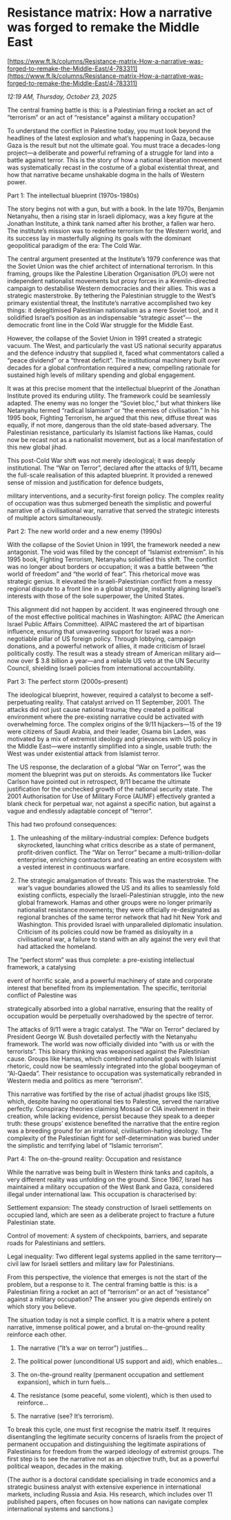 # Resistance matrix: How a narrative was forged to remake the Middle East

[https://www.ft.lk/columns/Resistance-matrix-How-a-narrative-was-forged-to-remake-the-Middle-East/4-783311](https://www.ft.lk/columns/Resistance-matrix-How-a-narrative-was-forged-to-remake-the-Middle-East/4-783311)

*12:19 AM, Thursday, October 23, 2025*

The central framing battle is this: is a Palestinian firing a rocket an act of “terrorism” or an act of “resistance” against a military occupation?

To understand the conflict in Palestine today, you must look beyond the headlines of the latest explosion and what’s happening in Gaza, because Gaza is the result but not the ultimate goal. You must trace a decades-long project—a deliberate and powerful reframing of a struggle for land into a battle against terror. This is the story of how a national liberation movement was systematically recast in the costume of a global existential threat, and how that narrative became unshakable dogma in the halls of Western power.

Part 1: The intellectual blueprint (1970s-1980s)

The story begins not with a gun, but with a book. In the late 1970s, Benjamin Netanyahu, then a rising star in Israeli diplomacy, was a key figure at the Jonathan Institute, a think tank named after his brother, a fallen war hero. The institute’s mission was to redefine terrorism for the Western world, and its success lay in masterfully aligning its goals with the dominant geopolitical paradigm of the era: The Cold War.

The central argument presented at the Institute’s 1979 conference was that the Soviet Union was the chief architect of international terrorism. In this framing, groups like the Palestine Liberation Organisation (PLO) were not independent nationalist movements but proxy forces in a Kremlin-directed campaign to destabilise Western democracies and their allies. This was a strategic masterstroke. By tethering the Palestinian struggle to the West’s primary existential threat, the Institute’s narrative accomplished two key things: it delegitimised Palestinian nationalism as a mere Soviet tool, and it solidified Israel’s position as an indispensable “strategic asset”— the democratic front line in the Cold War struggle for the Middle East.

However, the collapse of the Soviet Union in 1991 created a strategic vacuum. The West, and particularly the vast US national security apparatus and the defence industry that supplied it, faced what commentators called a “peace dividend” or a “threat deficit”. The institutional machinery built over decades for a global confrontation required a new, compelling rationale for sustained high levels of military spending and global engagement.

It was at this precise moment that the intellectual blueprint of the Jonathan Institute proved its enduring utility. The framework could be seamlessly adapted. The enemy was no longer the “Soviet bloc,” but what thinkers like Netanyahu termed “radical Islamism” or “the enemies of civilisation.” In his 1995 book, Fighting Terrorism, he argued that this new, diffuse threat was equally, if not more, dangerous than the old state-based adversary. The Palestinian resistance, particularly its Islamist factions like Hamas, could now be recast not as a nationalist movement, but as a local manifestation of this new global jihad.

This post-Cold War shift was not merely ideological; it was deeply institutional. The “War on Terror”, declared after the attacks of 9/11, became the full-scale realisation of this adapted blueprint. It provided a renewed sense of mission and justification for defence budgets,

military interventions, and a security-first foreign policy. The complex reality of occupation was thus submerged beneath the simplistic and powerful narrative of a civilisational war, narrative that served the strategic interests of multiple actors simultaneously.

Part 2: The new world order and a new enemy (1990s)

With the collapse of the Soviet Union in 1991, the framework needed a new antagonist. The void was filled by the concept of “Islamist extremism”. In his 1995 book, Fighting Terrorism, Netanyahu solidified this shift. The conflict was no longer about borders or occupation; it was a battle between “the world of freedom” and “the world of fear”. This rhetorical move was strategic genius. It elevated the Israeli-Palestinian conflict from a messy regional dispute to a front line in a global struggle, instantly aligning Israel’s interests with those of the sole superpower, the United States.

This alignment did not happen by accident. It was engineered through one of the most effective political machines in Washington: AIPAC (the American Israel Public Affairs Committee). AIPAC mastered the art of bipartisan influence, ensuring that unwavering support for Israel was a non- negotiable pillar of US foreign policy. Through lobbying, campaign donations, and a powerful network of allies, it made criticism of Israel politically costly. The result was a steady stream of American military aid—now over $ 3.8 billion a year—and a reliable US veto at the UN Security Council, shielding Israeli policies from international accountability.

Part 3: The perfect storm (2000s–present)

The ideological blueprint, however, required a catalyst to become a self-perpetuating reality. That catalyst arrived on 11 September, 2001. The attacks did not just cause national trauma; they created a political environment where the pre-existing narrative could be activated with overwhelming force. The complex origins of the 9/11 hijackers—15 of the 19 were citizens of Saudi Arabia, and their leader, Osama bin Laden, was motivated by a mix of extremist ideology and grievances with US policy in the Middle East—were instantly simplified into a single, usable truth: the West was under existential attack from Islamist terror.

The US response, the declaration of a global “War on Terror”, was the moment the blueprint was put on steroids. As commentators like Tucker Carlson have pointed out in retrospect, 9/11 became the ultimate justification for the unchecked growth of the national security state. The 2001 Authorisation for Use of Military Force (AUMF) effectively granted a blank check for perpetual war, not against a specific nation, but against a vague and endlessly adaptable concept of “terror”.

This had two profound consequences:

1. The unleashing of the military-industrial complex: Defence budgets skyrocketed, launching what critics describe as a state of permanent, profit-driven conflict. The “War on Terror” became a multi-trillion-dollar enterprise, enriching contractors and creating an entire ecosystem with a vested interest in continuous warfare.

2. The strategic amalgamation of threats: This was the masterstroke. The war’s vague boundaries allowed the US and its allies to seamlessly fold existing conflicts, especially the Israeli-Palestinian struggle, into the new global framework. Hamas and other groups were no longer primarily nationalist resistance movements; they were officially re-designated as regional branches of the same terror network that had hit New York and Washington. This provided Israel with unparalleled diplomatic insulation. Criticism of its policies could now be framed as disloyalty in a civilisational war, a failure to stand with an ally against the very evil that had attacked the homeland.

The “perfect storm” was thus complete: a pre-existing intellectual framework, a catalysing

event of horrific scale, and a powerful machinery of state and corporate interest that benefited from its implementation. The specific, territorial conflict of Palestine was

strategically absorbed into a global narrative, ensuring that the reality of occupation would be perpetually overshadowed by the spectre of terror.

The attacks of 9/11 were a tragic catalyst. The “War on Terror” declared by President George W. Bush dovetailed perfectly with the Netanyahu framework. The world was now officially divided into “with us or with the terrorists”. This binary thinking was weaponised against the Palestinian cause. Groups like Hamas, which combined nationalist goals with Islamist rhetoric, could now be seamlessly integrated into the global boogeyman of “Al-Qaeda”. Their resistance to occupation was systematically rebranded in Western media and politics as mere “terrorism”.

This narrative was fortified by the rise of actual jihadist groups like ISIS, which, despite having no operational ties to Palestine, served the narrative perfectly. Conspiracy theories claiming Mossad or CIA involvement in their creation, while lacking evidence, persist because they speak to a deeper truth: these groups’ existence benefited the narrative that the entire region was a breeding ground for an irrational, civilisation-hating ideology. The complexity of the Palestinian fight for self-determination was buried under the simplistic and terrifying label of “Islamic terrorism”.

Part 4: The on-the-ground reality: Occupation and resistance

While the narrative was being built in Western think tanks and capitols, a very different reality was unfolding on the ground. Since 1967, Israel has maintained a military occupation of the West Bank and Gaza, considered illegal under international law. This occupation is characterised by:

Settlement expansion: The steady construction of Israeli settlements on occupied land, which are seen as a deliberate project to fracture a future Palestinian state.

Control of movement: A system of checkpoints, barriers, and separate roads for Palestinians and settlers.

Legal inequality: Two different legal systems applied in the same territory—civil law for Israeli settlers and military law for Palestinians.

From this perspective, the violence that emerges is not the start of the problem, but a response to it. The central framing battle is this: is a Palestinian firing a rocket an act of “terrorism” or an act of “resistance” against a military occupation? The answer you give depends entirely on which story you believe.

The situation today is not a simple conflict. It is a matrix where a potent narrative, immense political power, and a brutal on-the-ground reality reinforce each other.

1. The narrative (“It’s a war on terror”) justifies…

2. The political power (unconditional US support and aid), which enables…

3. The on-the-ground reality (permanent occupation and settlement expansion), which in turn fuels…

4. The resistance (some peaceful, some violent), which is then used to reinforce…

5. The narrative (see? It’s terrorism).

To break this cycle, one must first recognise the matrix itself. It requires disentangling the legitimate security concerns of Israelis from the project of permanent occupation and distinguishing the legitimate aspirations of Palestinians for freedom from the warped ideology of extremist groups. The first step is to see the narrative not as an objective truth, but as a powerful political weapon, decades in the making.

(The author is a doctoral candidate specialising in trade economics and a strategic business analyst with extensive experience in international markets, including Russia and Asia. His research, which includes over 11 published papers, often focuses on how nations can navigate complex international systems and sanctions.)


